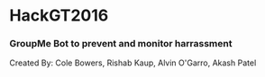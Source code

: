 # HackGT2016
### GroupMe Bot to prevent and monitor harrassment

Created By:
Cole Bowers,
Rishab Kaup,
Alvin O'Garro,
Akash Patel
